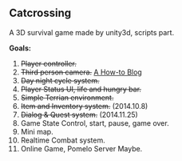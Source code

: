 Catcrossing
---------------

A 3D survival game made by unity3d, scripts part.

**Goals:**

1. ~~Player controller.~~
2. ~~Third person camera.~~
[A How-to Blog](http://catcrossing.net/wordpress/?p=175)
3. ~~Day night cycle system.~~
4. ~~Player Status UI, life and hungry bar.~~
5. ~~Simple Terrian environment.~~
6. ~~Item and Inventory system.~~ (2014.10.8)
7. ~~Dialog & Quest system.~~ (2014.11.25)
8. Game State Control, start, pause, game over.
9. Mini map.
10. Realtime Combat system.
11. Online Game, Pomelo Server Maybe.
